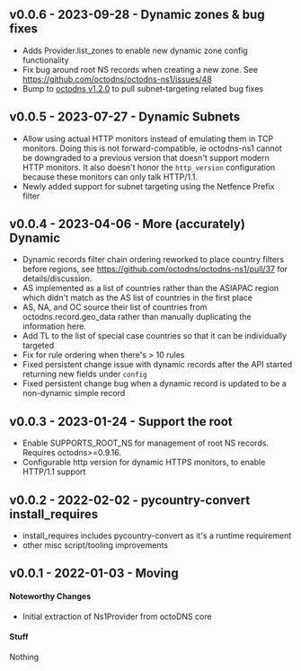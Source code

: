 ## v0.0.6 - 2023-09-28 - Dynamic zones & bug fixes

* Adds Provider.list_zones to enable new dynamic zone config functionality
* Fix bug around root NS records when creating a new zone. See https://github.com/octodns/octodns-ns1/issues/48
* Bump to [octodns v1.2.0](https://pypi.org/project/octodns/1.2.0/) to pull subnet-targeting related bug fixes

## v0.0.5 - 2023-07-27 - Dynamic Subnets

* Allow using actual HTTP monitors instead of emulating them in TCP monitors.
  Doing this is not forward-compatible, ie octodns-ns1 cannot be downgraded to
  a previous version that doesn't support modern HTTP monitors. It also doesn't
  honor the `http_version` configuration because these monitors can only talk
  HTTP/1.1.
* Newly added support for subnet targeting using the Netfence Prefix filter

## v0.0.4 - 2023-04-06 - More (accurately) Dynamic

* Dynamic records filter chain ordering reworked to place country filters before
  regions, see https://github.com/octodns/octodns-ns1/pull/37 for
  details/discussion.
* AS implemented as a list of countries rather than the ASIAPAC region which
  didn't match as the AS list of countries in the first place
* AS, NA, and OC source their list of countries from octodns.record.geo_data
  rather than manually duplicating the information here.
* Add TL to the list of special case countries so that it can be individually
  targeted
* Fix for rule ordering when there's > 10 rules
* Fixed persistent change issue with dynamic records after the API started
  returning new fields under `config`
* Fixed persistent change bug when a dynamic record is updated to be a
  non-dynamic simple record

## v0.0.3 - 2023-01-24 - Support the root

* Enable SUPPORTS_ROOT_NS for management of root NS records. Requires
  octodns>=0.9.16.
* Configurable http version for dynamic HTTPS monitors, to enable HTTP/1.1 support

## v0.0.2 - 2022-02-02 - pycountry-convert install_requires

* install_requires includes pycountry-convert as it's a runtime requirement
* other misc script/tooling improvements

## v0.0.1 - 2022-01-03 - Moving

#### Noteworthy Changes

* Initial extraction of Ns1Provider from octoDNS core

#### Stuff

Nothing
